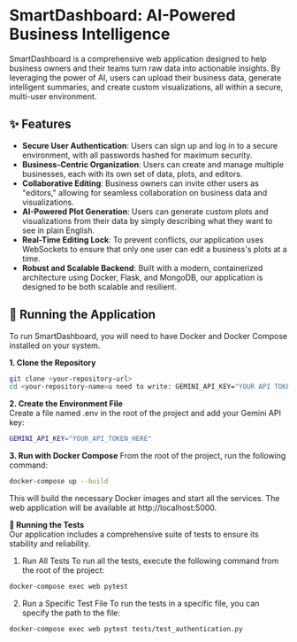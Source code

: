 # SmartDashboard: AI-Powered Business Intelligence

SmartDashboard is a comprehensive web application designed to help business owners and their teams turn raw data into actionable insights. By leveraging the power of AI, users can upload their business data, generate intelligent summaries, and create custom visualizations, all within a secure, multi-user environment.

## ✨ Features

* **Secure User Authentication**: Users can sign up and log in to a secure environment, with all passwords hashed for maximum security.
* **Business-Centric Organization**: Users can create and manage multiple businesses, each with its own set of data, plots, and editors.
* **Collaborative Editing**: Business owners can invite other users as "editors," allowing for seamless collaboration on business data and visualizations.
* **AI-Powered Plot Generation**: Users can generate custom plots and visualizations from their data by simply describing what they want to see in plain English.
* **Real-Time Editing Lock**: To prevent conflicts, our application uses WebSockets to ensure that only one user can edit a business's plots at a time.
* **Robust and Scalable Backend**: Built with a modern, containerized architecture using Docker, Flask, and MongoDB, our application is designed to be both scalable and resilient.

## 🚀 Running the Application

To run SmartDashboard, you will need to have Docker and Docker Compose installed on your system.

**1. Clone the Repository**
```bash
git clone <your-repository-url>
cd <your-repository-name>u need to write: GEMINI_API_KEY="YOUR API TOKEN FROM GEMINI API"
```

**2. Create the Environment File** <br>
Create a file named .env in the root of the project and add your Gemini API key:
```bash
GEMINI_API_KEY="YOUR_API_TOKEN_HERE"
```
**3. Run with Docker Compose**
From the root of the project, run the following command:
```bash
docker-compose up --build
```
This will build the necessary Docker images and start all the services. The web application will be available at http://localhost:5000.

**🧪 Running the Tests**<br>
Our application includes a comprehensive suite of tests to ensure its stability and reliability.

1. Run All Tests
To run all the tests, execute the following command from the root of the project:

```bash
docker-compose exec web pytest
```
2. Run a Specific Test File
To run the tests in a specific file, you can specify the path to the file:

```bash
docker-compose exec web pytest tests/test_authentication.py
```
